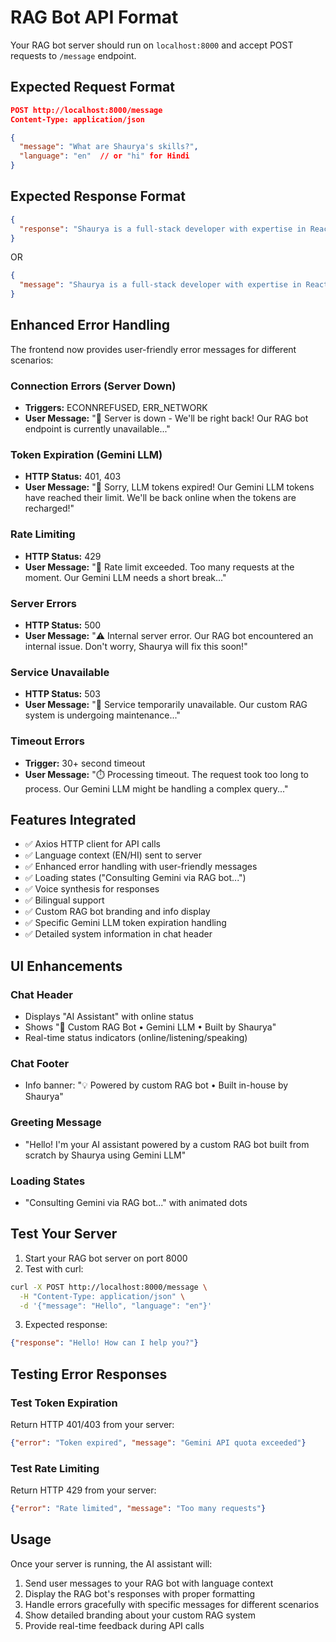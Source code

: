 # RAG Bot API Format

Your RAG bot server should run on `localhost:8000` and accept POST requests to `/message` endpoint.

## Expected Request Format

```json
POST http://localhost:8000/message
Content-Type: application/json

{
  "message": "What are Shaurya's skills?",
  "language": "en"  // or "hi" for Hindi
}
```

## Expected Response Format

```json
{
  "response": "Shaurya is a full-stack developer with expertise in React, Node.js, Three.js, and modern web technologies..."
}
```

OR

```json
{
  "message": "Shaurya is a full-stack developer with expertise in React, Node.js, Three.js, and modern web technologies..."
}
```

## Enhanced Error Handling

The frontend now provides user-friendly error messages for different scenarios:

### Connection Errors (Server Down)
- **Triggers:** ECONNREFUSED, ERR_NETWORK
- **User Message:** "🔧 Server is down - We'll be right back! Our RAG bot endpoint is currently unavailable..."

### Token Expiration (Gemini LLM)
- **HTTP Status:** 401, 403
- **User Message:** "🔑 Sorry, LLM tokens expired! Our Gemini LLM tokens have reached their limit. We'll be back online when the tokens are recharged!"

### Rate Limiting
- **HTTP Status:** 429
- **User Message:** "🚦 Rate limit exceeded. Too many requests at the moment. Our Gemini LLM needs a short break..."

### Server Errors
- **HTTP Status:** 500
- **User Message:** "⚠️ Internal server error. Our RAG bot encountered an internal issue. Don't worry, Shaurya will fix this soon!"

### Service Unavailable
- **HTTP Status:** 503
- **User Message:** "🔧 Service temporarily unavailable. Our custom RAG system is undergoing maintenance..."

### Timeout Errors
- **Trigger:** 30+ second timeout
- **User Message:** "⏱️ Processing timeout. The request took too long to process. Our Gemini LLM might be handling a complex query..."

## Features Integrated

- ✅ Axios HTTP client for API calls
- ✅ Language context (EN/HI) sent to server
- ✅ Enhanced error handling with user-friendly messages
- ✅ Loading states ("Consulting Gemini via RAG bot...")
- ✅ Voice synthesis for responses
- ✅ Bilingual support
- ✅ Custom RAG bot branding and info display
- ✅ Specific Gemini LLM token expiration handling
- ✅ Detailed system information in chat header

## UI Enhancements

### Chat Header
- Displays "AI Assistant" with online status
- Shows "🚀 Custom RAG Bot • Gemini LLM • Built by Shaurya"
- Real-time status indicators (online/listening/speaking)

### Chat Footer
- Info banner: "💡 Powered by custom RAG bot • Built in-house by Shaurya"

### Greeting Message
- "Hello! I'm your AI assistant powered by a custom RAG bot built from scratch by Shaurya using Gemini LLM"

### Loading States
- "Consulting Gemini via RAG bot..." with animated dots

## Test Your Server

1. Start your RAG bot server on port 8000
2. Test with curl:
```bash
curl -X POST http://localhost:8000/message \
  -H "Content-Type: application/json" \
  -d '{"message": "Hello", "language": "en"}'
```

3. Expected response:
```json
{"response": "Hello! How can I help you?"}
```

## Testing Error Responses

### Test Token Expiration
Return HTTP 401/403 from your server:
```json
{"error": "Token expired", "message": "Gemini API quota exceeded"}
```

### Test Rate Limiting
Return HTTP 429 from your server:
```json
{"error": "Rate limited", "message": "Too many requests"}
```

## Usage

Once your server is running, the AI assistant will:
1. Send user messages to your RAG bot with language context
2. Display the RAG bot's responses with proper formatting
3. Handle errors gracefully with specific messages for different scenarios
4. Show detailed branding about your custom RAG system
5. Provide real-time feedback during API calls